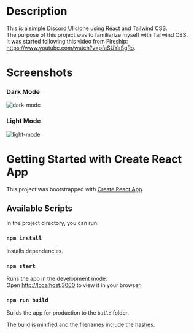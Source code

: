 # Description

This is a simple Discord UI clone using React and Tailwind CSS.\
The purpose of this project was to familiarize myself with Tailwind CSS.\
It was started following this video from Fireship: https://www.youtube.com/watch?v=pfaSUYaSgRo.

# Screenshots

### Dark Mode
![dark-mode](https://github.com/georgegrafos/tailwind-discord-clone/assets/6763153/70aee2cd-8716-4285-87b7-e69e80b20ae8)

### Light Mode
![light-mode](https://github.com/georgegrafos/tailwind-discord-clone/assets/6763153/40cd5117-1a2a-404f-9ea5-1e63a3abec86)


# Getting Started with Create React App

This project was bootstrapped with [Create React App](https://github.com/facebook/create-react-app).

## Available Scripts

In the project directory, you can run:

### `npm install`

Installs dependencies.

### `npm start`

Runs the app in the development mode.\
Open [http://localhost:3000](http://localhost:3000) to view it in your browser.

### `npm run build`

Builds the app for production to the `build` folder.

The build is minified and the filenames include the hashes.

